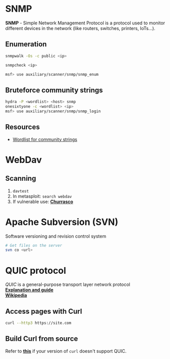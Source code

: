 # SNMP
**SNMP** - Simple Network Management Protocol is a protocol used to monitor different devices in the network (like routers, switches, printers, IoTs...).

## Enumeration
```bash
snmpwalk -Os -c public <ip>

snmpcheck <ip>

msf> use auxiliary/scanner/snmp/snmp_enum
```

## Bruteforce community strings
```bash
hydra -P <wordlist> <host> snmp
onesixtyone -c <wordlist> <ip>
msf> use auxiliary/scanner/snmp/snmp_login
```

## Resources
- [Wordlist for community strings](https://github.com/fuzzdb-project/fuzzdb/blob/master/wordlists-misc/wordlist-common-snmp-community-strings.txt)


# WebDav
## Scanning
1. `davtest`
2. In metasploit: `search webdav`
3. If vulnerable use: **[Churrasco](https://github.com/Re4son/Churrasco/)**


# Apache Subversion (SVN)
Software versioning and revision control system
```sh
# Get files on the server
svn co <url>
```


# QUIC protocol
*QUIC* is a general-purpose transport layer network protocol     
**[Explanation and guide](https://www.debugbear.com/blog/http3-quic-protocol-guide)**     
**[Wikipedia](https://en.wikipedia.org/wiki/QUIC)**

## Access pages with Curl
```bash
curl --http3 https://site.com
```

## Build Curl from source
Refer to **[this](https://github.com/curl/curl/blob/master/docs/HTTP3.md#quiche-version)** if your version of `curl` doesn't support QUIC.